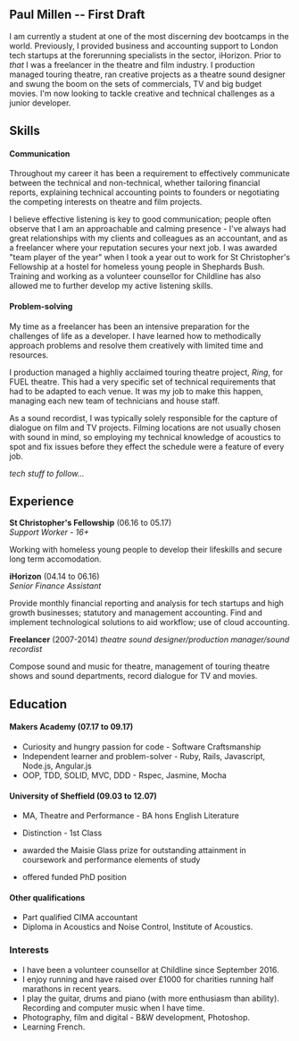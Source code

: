 ## Paul Millen -- First Draft

I am currently a student at one of the most discerning dev bootcamps in the world.  Previously, I provided business and accounting support to London tech startups at the forerunning specialists in the sector, iHorizon.  Prior to *that* I was a freelancer in the theatre and film industry.  I production managed touring theatre, ran creative projects as a theatre sound designer and swung the boom on the sets of commercials, TV and big budget movies.  I'm now looking to tackle creative and technical challenges as a junior developer.    

## Skills

#### Communication

Throughout my career it has been a requirement to effectively communicate between the technical and non-technical, whether tailoring financial reports, explaining technical accounting points to founders or negotiating the competing interests on theatre and film projects.  

I believe effective listening is key to good communication; people often observe that I am an approachable and calming presence - I've always had great relationships with my clients and colleagues as an accountant, and as a freelancer where your reputation secures your next job.  I was awarded "team player of the year" when I took a year out to work for St Christopher's Fellowship at a hostel for homeless young people in Shephards Bush. Training and working as a volunteer counsellor for Childline has also allowed me to further develop my active listening skills.   

#### Problem-solving

My time as a freelancer has been an intensive preparation for the challenges of life as a developer.  I have learned how to methodically approach problems and resolve them creatively with limited time and resources.

I production managed a highliy acclaimed touring theatre project, *Ring*, for FUEL theatre.  This had a very specific set of technical requirements that had to be adapted to each venue.  It was my job to make this happen, managing each new team of technicians and house staff.

As a sound recordist, I was typically solely responsible for the capture of dialogue on film and TV projects.  Filming locations are not usually chosen with sound in mind, so employing my technical knowledge of acoustics to spot and fix issues before they effect the schedule were a feature of every job.  

*tech stuff to follow...*

## Experience

**St Christopher's Fellowship** (06.16 to 05.17)    
*Support Worker - 16+*

Working with homeless young people to develop their lifeskills and secure long term accomodation.

**iHorizon** (04.14 to 06.16)   
*Senior Finance Assistant*

Provide monthly financial reporting and analysis for tech startups and high growth businesses; statutory and management accounting.  Find and implement technological solutions to aid workflow; use of cloud accounting.

**Freelancer** (2007-2014)
*theatre sound designer/production manager/sound recordist*

Compose sound and music for theatre, management of touring theatre shows and sound departments, record dialogue for TV and movies. 

## Education

#### Makers Academy (07.17 to 09.17)

- Curiosity and hungry passion for code     - Software Craftsmanship
- Independent learner and problem-solver    - Ruby, Rails, Javascript, Node.js, Angular.js
- OOP, TDD, SOLID, MVC, DDD                 - Rspec, Jasmine, Mocha

#### University of Sheffield (09.03 to 12.07)

- MA, Theatre and Performance               - BA hons English Literature
- Distinction                               - 1st Class

- awarded the Maisie Glass prize for outstanding attainment in coursework and performance elements of study
- offered funded PhD position

#### Other qualifications

- Part qualified CIMA accountant
- Diploma in Acoustics and Noise Control, Institute of Acoustics.

### Interests

- I have been a volunteer counsellor at Childline since September 2016.
- I enjoy running and have raised over £1000 for charities running half marathons in recent years.
- I play the guitar, drums and piano (with more enthusiasm than ability).  Recording and computer music when I have time.
- Photography, film and digital - B&W development, Photoshop.
- Learning French.






